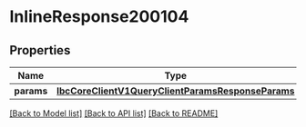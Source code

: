 # InlineResponse200104

## Properties
Name | Type | Description | Notes
------------ | ------------- | ------------- | -------------
**params** | [**IbcCoreClientV1QueryClientParamsResponseParams**](IbcCoreClientV1QueryClientParamsResponseParams.md) |  | [optional] 

[[Back to Model list]](../README.md#documentation-for-models) [[Back to API list]](../README.md#documentation-for-api-endpoints) [[Back to README]](../README.md)

